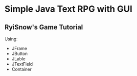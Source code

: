 # Simple Java Text RPG with GUI

## RyiSnow's Game Tutorial 

Using:
* JFrame
* JButton
* JLable
* JTextField
* Container
